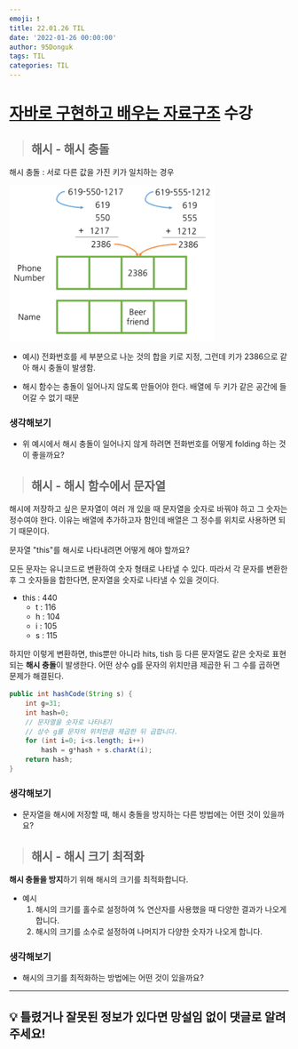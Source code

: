 ```yaml
---
emoji: ❗
title: 22.01.26 TIL
date: '2022-01-26 00:00:00'
author: 95Donguk
tags: TIL
categories: TIL
---
```


# [자바로 구현하고 배우는 자료구조](https://www.boostcourse.org/cs204) 수강

> ## 해시 - 해시 충돌

해시 충돌 : 서로 다른 값을 가진 키가 일치하는 경우

![Hash_hashcollision.PNG](Hash_hashcollision.PNG)
* 예시) 전화번호를 세 부분으로 나눈 것의 합을 키로 지정, 그런데 키가 2386으로 같아 해시 충돌이 발생함.

* 해시 함수는 충돌이 일어나지 않도록 만들어야 한다. 배열에 두 키가 같은 공간에 들어갈 수 없기 때문

### 생각해보기
* 위 예시에서 해시 충돌이 일어나지 않게 하려면 전화번호를 어떻게 folding 하는 것이 좋을까요?

> ## 해시 - 해시 함수에서 문자열
해시에 저장하고 싶은 문자열이 여러 개 있을 때 문자열을 숫자로 바꿔야 하고 그 숫자는 정수여야 한다. 이유는 배열에 추가하고자 함인데 배열은 그 정수를 위치로 사용하면 되기 때문이다.

문자열 "this"를 해시로 나타내려면 어떻게 해야 할까요?

모든 문자는 유니코드로 변환하여 숫자 형태로 나타낼 수 있다. 따라서 각 문자를 변환한 후 그 숫자들을 합한다면, 문자열을 숫자로 나타낼 수 있을 것이다.
* this : 440
	* t : 116
	* h : 104
	* i : 105
	* s : 115

하지만 이렇게 변환하면, this뿐만 아니라 hits, tish 등 다른 문자열도 같은 숫자로 표현되는 **해시 충돌**이 발생한다. 어떤 상수 g를 문자의 위치만큼 제곱한 뒤 그 수를 곱하면 문제가 해결된다.
```java
public int hashCode(String s) {
	int g=31;
	int hash=0;
	// 문자열을 숫자로 나타내기
	// 상수 g를 문자의 위치만큼 제곱한 뒤 곱합니다.
	for (int i=0; i<s.length; i++)
		hash = g*hash + s.charAt(i);
	return hash;
}
```

### 생각해보기
* 문자열을 해시에 저장할 때, 해시 충돌을 방지하는 다른 방법에는 어떤 것이 있을까요?

> ## 해시 - 해시 크기 최적화

**해시 충돌을 방지**하기 위해 해시의 크기를 최적화합니다.
* 예시
	1. 해시의 크기를 홀수로 설정하여 % 연산자를 사용했을 때 다양한 결과가 나오게 합니다.
	2. 해시의 크기를 소수로 설정하여 나머지가 다양한 숫자가 나오게 합니다.

### 생각해보기
* 해시의 크기를 최적화하는 방법에는 어떤 것이 있을까요?

***
## 💡 틀렸거나 잘못된 정보가 있다면 망설임 없이 댓글로 알려주세요!

